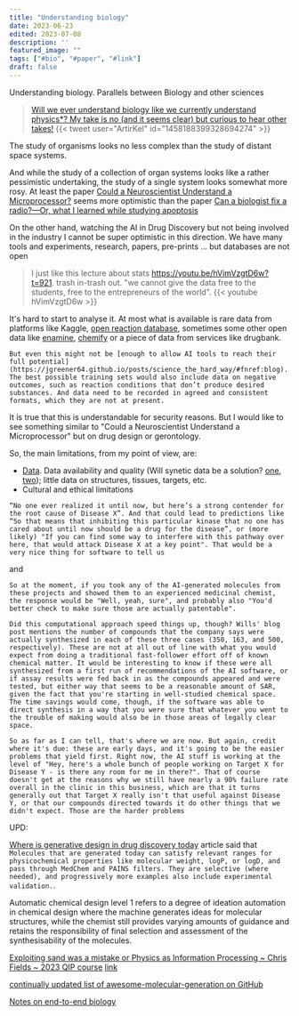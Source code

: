 ```yaml
---
title: "Understanding biology"
date: 2023-06-23
edited: 2023-07-08
description: ''
featured_image: ""
tags: ["#bio", "#paper", "#link"]
draft: false
---
```


Understanding biology. Parallels between Biology and other sciences

> [Will we ever understand biology like we currently understand physics*? My take is no (and it seems clear) but curious to hear other takes!](https://twitter.com/ArtirKel/status/1458188399328694274)
{{< tweet user="ArtirKel" id="1458188399328694274" >}}

The study of organisms looks no less complex than the study of distant space systems.

And while the study of a collection of organ systems looks like a rather pessimistic undertaking, the study of a single system looks somewhat more rosy.
At least the paper [Could a Neuroscientist Understand a Microprocessor?](https://journals.plos.org/ploscompbiol/article?id=10.1371/journal.pcbi.1005268) seems more optimistic than the paper [Can a biologist fix a radio?—Or, what I learned while studying apoptosis](https://www.cell.com/cancer-cell/pdf/S1535-6108(02)00133-2.pdf)

On the other hand, watching the AI in Drug Discovery but not being involved in the industry I cannot be super optimistic in this direction.
We have many tools and experiments, research, papers, pre-prints ... but databases are not open

> I just like this lecture about stats https://youtu.be/hVimVzgtD6w?t=921. trash in-trash out. "we cannot give the data free to the students, free to the entrepreneurs of the world". 
{{< youtube hVimVzgtD6w >}}

It's hard to start to analyse it.
At most what is available is rare data from platforms like Kaggle, [open reaction database](https://docs.open-reaction-database.org/en/latest/), sometimes some other open data like [enamine](https://enamine.net/compound-collections/real-compounds/real-database), [chemify](https://www.chemify.io/) or a piece of data from services like drugbank.

`But even this might not be [enough to allow AI tools to reach their full potential](https://jgreener64.github.io/posts/science_the_hard_way/#fnref:blog). The best possible training sets would also include data on negative outcomes, such as reaction conditions that don’t produce desired substances. And data need to be recorded in agreed and consistent formats, which they are not at present.`

It is true that this is understandable for security reasons. 
But I would like to see something similar to "Could a Neuroscientist Understand a Microprocessor" but on drug design or gerontology. 

So, the main limitations, from my point of view, are:
* [Data](https://www.ncbi.nlm.nih.gov/pmc/articles/PMC7382642/). Data availability and quality (Will synetic data be a solution? [one](https://arxiv.org/abs/1906.05221), [two](https://arxiv.org/abs/2004.14308)); little data on structures, tissues, targets, etc.
* Cultural and ethical limitations

`“No one ever realized it until now, but here’s a strong contender for the root cause of Disease X”. And that could lead to predictions like “So that means that inhibiting this particular kinase that no one has cared about until now should be a drug for the disease”, or (more likely) "If you can find some way to interfere with this pathway over here, that would attack Disease X at a key point". That would be a very nice thing for software to tell us`

and

`So at the moment, if you took any of the AI-generated molecules from these projects and showed them to an experienced medicinal chemist, the response would be "Well, yeah, sure", and probably also "You'd better check to make sure those are actually patentable". `

`Did this computational approach speed things up, though? Wills' blog post mentions the number of compounds that the company says were actually synthesized in each of these three cases (350, 163, and 500, respectively). These are not at all out of line with what you would expect from doing a traditional fast-follower effort off of known chemical matter. It would be interesting to know if these were all synthesized from a first run of recommendations of the AI software, or if assay results were fed back in as the compounds appeared and were tested, but either way that seems to be a reasonable amount of SAR, given the fact that you're starting in well-studied chemical space. The time savings would come, though, if the software was able to direct synthesis in a way that you were sure that whatever you went to the trouble of making would also be in those areas of legally clear space.`

`So as far as I can tell, that's where we are now. But again, credit where it's due: these are early days, and it's going to be the easier problems that yield first. Right now, the AI stuff is working at the level of "Hey, here's a whole bunch of people working on Target X for Disease Y - is there any room for me in there?". That of course doesn't get at the reasons why we still have nearly a 90% failure rate overall in the clinic in this business, which are that it turns generally out that Target X really isn't that useful against Disease Y, or that our compounds directed towards it do other things that we didn't expect. Those are the harder problems
`

UPD:

[Where is generative design in drug discovery today](https://medium.com/@leowossnig/where-is-generative-design-in-drug-discovery-today-7234945177cf) article said that `Molecules that are generated today can satisfy relevant ranges for physicochemical properties like molecular weight, logP, or logD, and pass through MedChem and PAINS filters. They are selective (where needed), and progressively more examples also include experimental validation.`.

Automatic chemical design level 1 refers to a degree of ideation automation in chemical design where the machine generates ideas for molecular structures, while the chemist still provides varying amounts of guidance and retains the responsibility of final selection and assessment of the synthesisability of the molecules.

[Exploiting sand was a mistake or Physics as Information Processing ~ Chris Fields ~ 2023 QIP course](https://www.youtube.com/playlist?list=PLNm0u2n1Iwdq0UnnnnkUr446lUz00x6E7) [link](https://www.activeinference.org/education/Physics-Fields-2023)

[continually updated list of awesome-molecular-generation on GitHub](https://github.com/amorehead/awesome-molecular-generation)

[Notes on end-to-end biology](https://nintil.com/biology-llms)